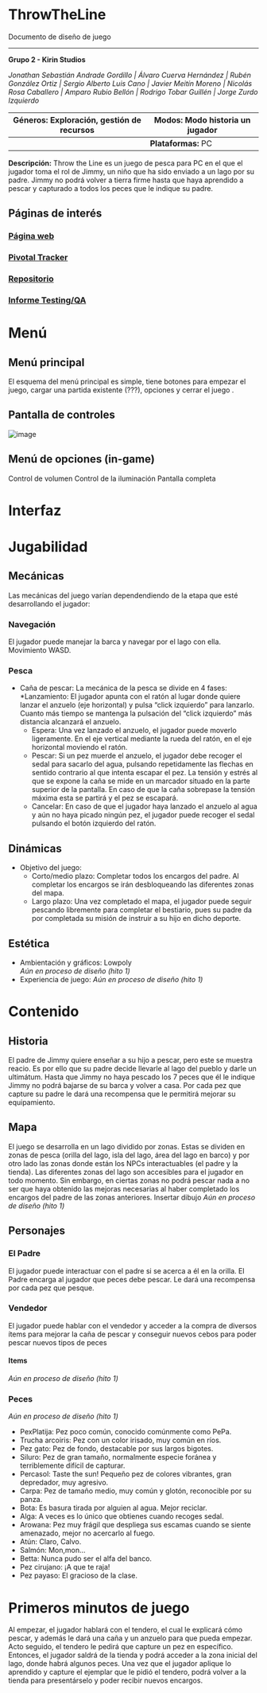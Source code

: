 # ThrowTheLine

Documento de diseño de juego

---------------------------------

**Grupo 2 - Kirin Studios**

*Jonathan Sebastián Andrade Gordillo | Álvaro Cuerva Hernández | Rubén González Ortiz | Sergio Alberto Luis Cano | Javier Meitín Moreno | Nicolás Rosa Caballero | Amparo Rubio Bellón | Rodrigo Tobar Guillén | Jorge Zurdo Izquierdo*

| **Géneros:** Exploración, gestión de recursos | **Modos:** Modo historia un jugador |
| --- | --- |
|| **Plataformas:** PC |

**Descripción:**
Throw the Line es un juego de pesca para PC en el que el jugador toma el rol de Jimmy, un niño que ha sido enviado a un lago por su padre. Jimmy no podrá volver a tierra firme hasta que haya aprendido a pescar y capturado a todos los peces que le indique su padre.

## **Páginas de interés**
### [Página web]()
### [Pivotal Tracker](https://www.pivotaltracker.com/n/projects/2555675)
### [Repositorio](https://github.com/Proyecto3Grupo02)
### [Informe Testing/QA]()

# Menú
## Menú principal
El esquema del menú principal es simple, tiene botones para empezar el juego, cargar una partida existente (???), opciones y cerrar el juego .

## Pantalla de controles
![image](https://user-images.githubusercontent.com/62613312/155684696-722c03ad-c85b-4c0d-9a96-755999c59d83.png)

## Menú de opciones (in-game)
Control de volumen
Control de la iluminación
Pantalla completa

# Interfaz

# Jugabilidad

## Mecánicas
Las mecánicas del juego varían dependendiendo de la etapa que esté desarrollando el jugador:

### Navegación
El jugador puede manejar la barca y navegar por el lago con ella. Movimiento WASD.

### Pesca
* Caña de pescar: La mecánica de la pesca se divide en 4 fases: 
    *Lanzamiento: El jugador apunta con el ratón al lugar donde quiere lanzar el anzuelo (eje horizontal) y pulsa “click izquierdo” para lanzarlo. Cuanto más tiempo se mantenga la pulsación del “click izquierdo” más distancia alcanzará el anzuelo.
    * Espera: Una vez lanzado el anzuelo, el jugador puede moverlo ligeramente. En el eje vertical mediante la rueda del ratón, en el eje horizontal moviendo el ratón.
    * Pescar: Si un pez muerde el anzuelo, el jugador debe recoger el sedal para sacarlo del agua, pulsando repetidamente las flechas en sentido contrario al que intenta escapar el pez.  La tensión y estrés al que se expone la caña se mide en un marcador situado en la parte superior de la pantalla. En caso de que la caña sobrepase la tensión máxima esta se partirá y el pez se escapará.
    * Cancelar: En caso de que el jugador haya lanzado el anzuelo al agua y aún no haya picado ningún pez, el jugador puede recoger el sedal pulsando el botón izquierdo del ratón.

## Dinámicas
* Objetivo del juego:
    * Corto/medio plazo: Completar todos los encargos del padre. Al completar los encargos se irán desbloqueando las diferentes zonas del mapa. 
     * Largo plazo: Una vez completado el mapa, el jugador puede seguir pescando libremente para completar el bestiario, pues su padre da por completada su misión de instruir a su hijo en dicho deporte.

## Estética
* Ambientación y gráficos: Lowpoly  
*Aún en proceso de diseño (hito 1)*
* Experiencia de juego:
*Aún en proceso de diseño (hito 1)*

# Contenido
## Historia
El padre de Jimmy quiere enseñar a su hijo a pescar, pero este se muestra reacio. Es por ello que su padre decide llevarle al lago del pueblo y darle un ultimátum. Hasta que Jimmy no haya pescado los 7 peces que él le indique Jimmy no podrá bajarse de su barca y volver a casa. Por cada pez que capture su padre le dará una recompensa que le permitirá mejorar su equipamiento.
    
## Mapa
El juego se desarrolla en un lago dividido por zonas. Estas se dividen en zonas de pesca (orilla del lago, isla del lago, área del lago en barco) y por otro lado las zonas donde están los NPCs interactuables (el padre y la tienda).
Las diferentes zonas del lago son accesibles para el jugador en todo momento. Sin embargo, en ciertas zonas no podrá pescar nada a no ser que haya obtenido las mejoras necesarias al haber completado los encargos del padre de las zonas anteriores.
Insertar dibujo *Aún en proceso de diseño (hito 1)*

## Personajes
### El Padre
El jugador puede interactuar con el padre si se acerca a él en la orilla.
El Padre encarga al jugador que peces debe pescar. Le dará una recompensa por cada pez que pesque.  

### Vendedor
El jugador puede hablar con el vendedor y acceder a la compra de diversos ítems para mejorar la caña de pescar y conseguir nuevos cebos para poder pescar nuevos tipos de peces

#### Items
*Aún en proceso de diseño (hito 1)*

### Peces
*Aún en proceso de diseño (hito 1)*
* PexPlatija: Pez poco común, conocido comúnmente como PePa.
* Trucha arcoiris: Pez con un color irisado, muy común en ríos.
* Pez gato: Pez de fondo, destacable por sus largos bigotes.
* Siluro: Pez de gran tamaño, normalmente especie foránea y terriblemente difícil de capturar.
* Percasol: Taste the sun! Pequeño pez de colores vibrantes, gran depredador, muy agresivo.
* Carpa: Pez de tamaño medio, muy común y glotón, reconocible por su panza.
* Bota: Es basura tirada por alguien al agua. Mejor reciclar.
* Alga: A veces es lo único que obtienes cuando recoges sedal.
* Arowana: Pez muy frágil que despliega sus escamas cuando se siente amenazado, mejor no acercarlo al fuego.
* Atún: Claro, Calvo.
* Salmón: Mon,mon…
* Betta: Nunca pudo ser el alfa del banco.
* Pez cirujano: ¡A que te raja!
* Pez payaso: El gracioso de la clase.

# Primeros minutos de juego
Al empezar, el jugador hablará con el tendero, el cual le explicará cómo pescar, y además le dará una caña y un anzuelo para que pueda empezar. Acto seguido, el tendero le pedirá que capture un pez en específico. Entonces, el jugador saldrá de la tienda y podrá acceder a la zona inicial del lago, donde habrá algunos peces. Una vez que el jugador aplique lo aprendido y capture el ejemplar que le pidió el tendero, podrá volver a la tienda para presentárselo y poder recibir nuevos encargos. 
